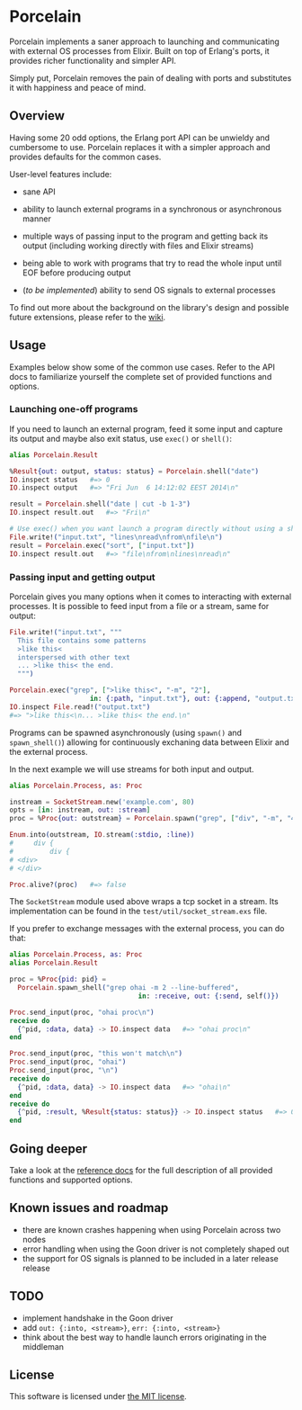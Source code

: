 Porcelain
=========

Porcelain implements a saner approach to launching and communicating with
external OS processes from Elixir. Built on top of Erlang's ports, it provides
richer functionality and simpler API.

Simply put, Porcelain removes the pain of dealing with ports and substitutes it
with happiness and peace of mind.


## Overview

Having some 20 odd options, the Erlang port API can be unwieldy and cumbersome
to use. Porcelain replaces it with a simpler approach and provides defaults for
the common cases.

User-level features include:

  * sane API

  * ability to launch external programs in a synchronous or asynchronous manner

  * multiple ways of passing input to the program and getting back its output
    (including working directly with files and Elixir streams)

  * being able to work with programs that try to read the whole input until EOF
    before producing output

  * (_to be implemented_) ability to send OS signals to external processes

To find out more about the background on the library's design and possible
future extensions, please refer to the [wiki][].

  [wiki]: https://github.com/alco/porcelain/wiki


## Usage

Examples below show some of the common use cases. Refer to the API docs to
familiarize yourself the complete set of provided functions and options.


### Launching one-off programs

If you need to launch an external program, feed it some input and capture its
output and maybe also exit status, use `exec()` or `shell()`:

```elixir
alias Porcelain.Result

%Result{out: output, status: status} = Porcelain.shell("date")
IO.inspect status   #=> 0
IO.inspect output   #=> "Fri Jun  6 14:12:02 EEST 2014\n"

result = Porcelain.shell("date | cut -b 1-3")
IO.inspect result.out   #=> "Fri\n"

# Use exec() when you want launch a program directly without using a shell
File.write!("input.txt", "lines\nread\nfrom\nfile\n")
result = Porcelain.exec("sort", ["input.txt"])
IO.inspect result.out   #=> "file\nfrom\nlines\nread\n"
```


### Passing input and getting output

Porcelain gives you many options when it comes to interacting with external
processes. It is possible to feed input from a file or a stream, same for
output:

```elixir
File.write!("input.txt", """
  This file contains some patterns
  >like this<
  interspersed with other text
  ... >like this< the end.
  """)

Porcelain.exec("grep", [">like this<", "-m", "2"],
                    in: {:path, "input.txt"}, out: {:append, "output.txt"})
IO.inspect File.read!("output.txt")
#=> ">like this<\n... >like this< the end.\n"
```

Programs can be spawned asynchronously (using `spawn()` and `spawn_shell()`)
allowing for continuously exchaning data between Elixir and the external
process.

In the next example we will use streams for both input and output.

```elixir
alias Porcelain.Process, as: Proc

instream = SocketStream.new('example.com', 80)
opts = [in: instream, out: :stream]
proc = %Proc{out: outstream} = Porcelain.spawn("grep", ["div", "-m", "4"], opts)

Enum.into(outstream, IO.stream(:stdio, :line))
#     div {
#         div {
# <div>
# </div>

Proc.alive?(proc)   #=> false
```

The `SocketStream` module used above wraps a tcp socket in a stream. Its
implementation can be found in the `test/util/socket_stream.exs` file.

If you prefer to exchange messages with the external process, you can do that:

```elixir
alias Porcelain.Process, as: Proc
alias Porcelain.Result

proc = %Proc{pid: pid} =
  Porcelain.spawn_shell("grep ohai -m 2 --line-buffered",
                                in: :receive, out: {:send, self()})

Proc.send_input(proc, "ohai proc\n")
receive do
  {^pid, :data, data} -> IO.inspect data   #=> "ohai proc\n"
end

Proc.send_input(proc, "this won't match\n")
Proc.send_input(proc, "ohai")
Proc.send_input(proc, "\n")
receive do
  {^pid, :data, data} -> IO.inspect data   #=> "ohai\n"
end
receive do
  {^pid, :result, %Result{status: status}} -> IO.inspect status   #=> 0
end
```


## Going deeper

Take a look at the [reference docs][ref] for the full description of all
provided functions and supported options.

  [ref]: http://porcelain.readthedocs.org


## Known issues and roadmap

  * there are known crashes happening when using Porcelain across two nodes
  * error handling when using the Goon driver is not completely shaped out
  * the support for OS signals is planned to be included in a later release
    release

## TODO

  * implement handshake in the Goon driver
  * add `out: {:into, <stream>}`, `err: {:into, <stream>}`
  * think about the best way to handle launch errors originating in the middleman

## License

This software is licensed under [the MIT license](LICENSE).
